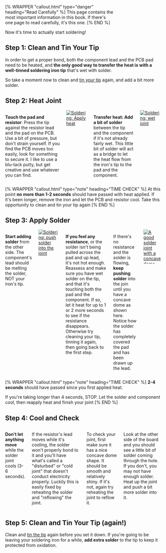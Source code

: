 <div class="float-md ms-3 mb-3" style="max-width: 350px;">
[% WRAPPER "callout.html" type="danger" heading="Read Carefully" %]
This page contains the most important information in this book. If there's one page to read carefully, it's this one.
[% END %]
</div>

Now it's time to actually start soldering!

## Step 1: Clean and Tin Your Tip

In order to get a proper bond, both the component lead and the PCB pad need to be heated, and **the only good way to transfer the heat is with a well-tinned soldering iron tip** that's wet with solder. 

So take a moment now to clean and [tin your tip](/how_to_solder/preparing_to_solder/tinning.html) again, and add a bit more solder.

## Step 2: Heat Joint

<div class="columns" markdown="1">

**Touch the pad and resistor**: Press the tip against the resistor lead and the pad on the PCB. Use a bit of pressure, but don't strain yourself. If you find the PCB moves too easily, look for something to secure it. I like to use a blu-tack putty, but get creative and use whatever you can find.

<a data-fancybox href="/img/practice/soldering1.png">
  <img src="/img/practice/soldering1.png" class="img-fluid" style="max-height: 110px;" alt="Soldering: Apply heat" />
</a>

**Transfer heat: Add a bit of solder** between the tip and the component if it's not already fairly wet. This little bit of solder will act as a bridge to let the heat flow from the iron's tip to the pad and the component.

<a data-fancybox href="/img/practice/soldering2.png">
  <img src="/img/practice/soldering2.png" class="img-fluid" style="max-height: 110px;" alt="Soldering: wet joint" />
</a>

</div>

[% WRAPPER "callout.html" type="note" heading="TIME CHECK" %]
At this point **no more than 1-2 seconds** should have passed with heat applied. If it's been longer, remove the iron and let the PCB and resistor cool. Take this opportunity to clean and tin your tip again
[% END %]

## Step 3: Apply Solder

<div class="columns" markdown="1">

**Start adding solder** from the other side. The component's lead should be melting the solder, NOT your iron's tip.

<a data-fancybox href="/img/practice/soldering3.png">
  <img src="/img/practice/soldering3.png" class="img-fluid" style="max-height: 110px;" alt="Soldering: push solder into the joint" />
</a>

**If you feel any resistance**, or the solder isn't being pulled across the pad and up lead, it's not hot enough. Reassess and make sure you have wet solder on the tip, and that it's touching both the pad and the component. If so, let it heat for up to 1 or 2 more seconds to see if the resistance disappears. Otherwise try cleaning your tip, tinning it again, then going back to the first step.

If there's no resistance and the solder is flowing, **keep pushing solder** into the join until you have a concave dome as shown here. Notice how the solder has completely covered the pad and has been drawn up the lead.

<a data-fancybox href="/img/practice/soldering4.png">
  <img src="/img/practice/soldering4.png" class="img-fluid" style="max-height: 110px;" alt="A good solder joint with a concave dome" />
</a>

</div>

[% WRAPPER "callout.html" type="note" heading="TIME CHECK" %]
**2-4 seconds** should have passed since you first applied heat.

If you're taking longer than 4 seconds, STOP. Let the solder and component cool, then reapply heat and finish your joint
[% END %]

## Step 4: Cool and Check

<div class="columns" markdown="1">

**Don't let anything move** while the solder joint cools (3-6 seconds).

If the resistor's lead moves while it's cooling, the solder won't properly bond to it and you'll have what's called a "disturbed" or "cold joint" that doesn't conduct electricity properly.  Luckily this is easily fixed by reheating the solder and "reflowing" the joint.

To check your joint, first make sure it has a nice concave dome shape. It should be smooth and relatively shiny.  If it's not, again try reheating the joint to reflow it.

Look at the other side of the board and you should see a little bit of solder coming through the hole. If you don't, you may not have enough solder. Heat up the joint and push a bit more solder into it.

</div>

## Step 5: Clean and Tin Your Tip (again!)

Clean and [tin the tip](/how_to_solder/preparing_to_solder/tinning.html) again before you set it down. If you're going to be leaving your soldering iron for a while, **add extra solder** to the tip to keep it protected from oxidation.


